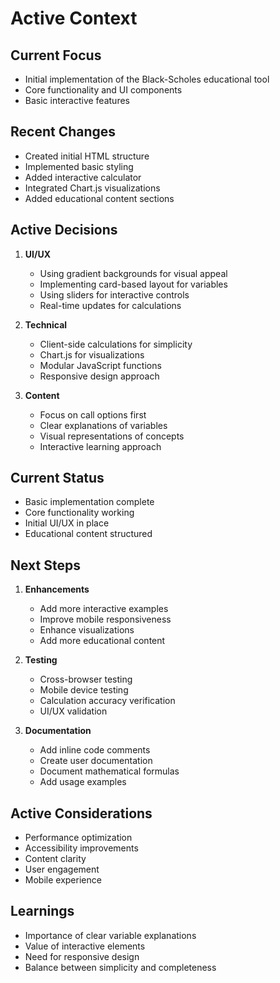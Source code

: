 # Active Context

## Current Focus
- Initial implementation of the Black-Scholes educational tool
- Core functionality and UI components
- Basic interactive features

## Recent Changes
- Created initial HTML structure
- Implemented basic styling
- Added interactive calculator
- Integrated Chart.js visualizations
- Added educational content sections

## Active Decisions
1. **UI/UX**
   - Using gradient backgrounds for visual appeal
   - Implementing card-based layout for variables
   - Using sliders for interactive controls
   - Real-time updates for calculations

2. **Technical**
   - Client-side calculations for simplicity
   - Chart.js for visualizations
   - Modular JavaScript functions
   - Responsive design approach

3. **Content**
   - Focus on call options first
   - Clear explanations of variables
   - Visual representations of concepts
   - Interactive learning approach

## Current Status
- Basic implementation complete
- Core functionality working
- Initial UI/UX in place
- Educational content structured

## Next Steps
1. **Enhancements**
   - Add more interactive examples
   - Improve mobile responsiveness
   - Enhance visualizations
   - Add more educational content

2. **Testing**
   - Cross-browser testing
   - Mobile device testing
   - Calculation accuracy verification
   - UI/UX validation

3. **Documentation**
   - Add inline code comments
   - Create user documentation
   - Document mathematical formulas
   - Add usage examples

## Active Considerations
- Performance optimization
- Accessibility improvements
- Content clarity
- User engagement
- Mobile experience

## Learnings
- Importance of clear variable explanations
- Value of interactive elements
- Need for responsive design
- Balance between simplicity and completeness 